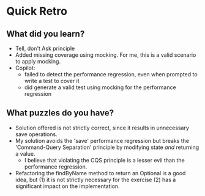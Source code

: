 # Quick Retro

## What did you learn?

- Tell, don't Ask principle
- Added missing coverage using mocking.  For me, this is a valid scenario to apply mocking.
- Copilot:
  - failed to detect the performance regression, even when prompted to write a test to cover it
  - did generate a valid test using mocking for the performance regression

## What puzzles do you have?

- Solution offered is not strictly correct, since it results in unnecessary save operations.
- My solution avoids the 'save' performance regression but breaks the 'Command-Query Separation' principle by modifying state _and_ returning a value.
  - I believe that violating the CQS principle is a lesser evil than the performance regression.
- Refactoring the findByName method to return an Optional is a good idea, but (1) it is not strictly necessary for the exercise (2) has a significant impact on the implementation.